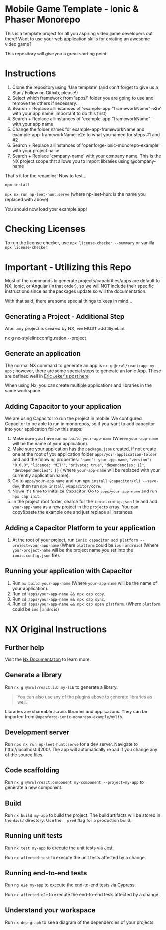 # Mobile Game Template - Ionic & Phaser Monorepo

This is a template project for all you aspiring video game developers out there! Want to use your web application skills
for creating an awesome video game?

This repository will give you a great starting point!

# Instructions

1. Clone the repository using 'Use template' (and don't forget to give us a Star / Follow on Github, please!)
2. Select which framework from 'apps/' folder you are going to use and remove the others if necessary.
3. Search + Replace all instances of 'example-app-"frameworkName"-e2e' with your app name (important to do this first)
4. Search + Replace all instances of 'example-app-"frameworkName"' with your app name
5. Change the folder names for example-app-frameworkName and example-app-frameworkName-e2e to what you named for steps
   #1 and #2
6. Search + Replace all instances of 'openforge-ionic-monorepo-example' with your project name
7. Search + Replace 'company-name' with your company name. This is the NX project scope that allows you to import
   libraries using @company-name

That's it for the renaming!  Now to test...

```npm install```

```npx nx run np-leet-hunt:serve``` (where np-leet-hunt is the name you replaced with above)

You should now load your example app!

# Checking Licenses

To run the license checker, use
`npx license-checker --summary` or vanilla `npx license-checker`

# Important - Utilizing this Repo

Most of the commands to generate projects/capabilities/apps are default to NX, Ionic, or Angular (in that order), so we
will NOT include their specific instructions since as the packages update so will the documentation.

With that said, there are some special things to keep in mind...

## Generating a Project - Additional Step

After any project is created by NX, we MUST add StyleLint

nx g nx-stylelint:configuration --project <projectName>

## Generate an application

The normal NX command to generate an app is `nx g @nrwl/react:app my-app` ; however, there are some special steps to
generate an Ionic App. These are defined well
in [Eric Jeker's post here](https://medium.com/@eric.jeker/how-to-integrate-ionic-in-nrwl-nx-3493fcb7e85e)

When using Nx, you can create multiple applications and libraries in the same workspace.

## Adding Capacitor to your application

We are using Capacitor to run the project in mobile. We configured Capacitor to be able to run in monorepos, so if you
want to add capacitor into your application follow this steps:

1. Make sure you have run `nx build your-app-name` (Where `your-app-name` will be the name of your application).
2. Make sure your application has the `package.json` created, if not create one at the root of you application
   folder `apps/your-application-folder` and add the folowing
   properties: `"name": your-app-name`, `"version": "0.0.0"`, `"licence: "MIT""`, `"private: true"`, `"dependencies: {}"`, `"devDependencies": {}` (
   where `your-app-name` will be replaced with your currently application name).
3. Go to `apps/your-app-name` and run `npm install @capacitor/cli --save-dev`, then run `npm install @capacitor/core`.
4. Nowe it's time to initialize Capacitor. Go to `apps/your-app-name` and run `npx cap init`.
5. In the project root folder, search for the `ionic.config.json` file and add `your-app-name` as a new project in
   the `projects` array. You can copy&paste the example one and just replace all instances.

## Adding a Capacitor Platform to your application

1. At the root of your project, run `ionic capacitor add platform --project=your-app-name` (Where `platform` could
   be `ios` | `android`) (Where `your-project-name` will be the project name you set into the `ionic.config.json` file).

## Running your application with Capacitor

1. Run `nx build your-app-name` (Where `your-app-name` will be the name of your application).
2. Run `cd apps/your-app-name && npx cap copy`.
3. Run `cd apps/your-app-name && npx cap sync`.
4. Run `cd apps/your-app-name && npx cap open platform`. (Where `platform` could be `ios` | `android`)

# NX Original Instructions

## Further help

Visit the [Nx Documentation](https://nx.dev) to learn more.

## Generate a library

Run `nx g @nrwl/react:lib my-lib` to generate a library.

> You can also use any of the plugins above to generate libraries as well.

Libraries are shareable across libraries and applications. They can be imported
from `@openforge-ionic-monorepo-example/mylib`.

## Development server

Run `npx nx run np-leet-hunt:serve` for a dev server. Navigate to http://localhost:4200/. The app will automatically
reload if you change any of the source files.

## Code scaffolding

Run `nx g @nrwl/react:component my-component --project=my-app` to generate a new component.

## Build

Run `nx build my-app` to build the project. The build artifacts will be stored in the `dist/` directory. Use
the `--prod` flag for a production build.

## Running unit tests

Run `nx test my-app` to execute the unit tests via [Jest](https://jestjs.io).

Run `nx affected:test` to execute the unit tests affected by a change.

## Running end-to-end tests

Run `ng e2e my-app` to execute the end-to-end tests via [Cypress](https://www.cypress.io).

Run `nx affected:e2e` to execute the end-to-end tests affected by a change.

## Understand your workspace

Run `nx dep-graph` to see a diagram of the dependencies of your projects.
